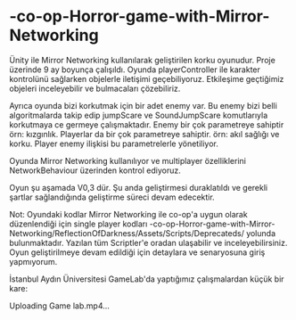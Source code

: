 # -co-op-Horror-game-with-Mirror-Networking

Ünity ile Mirror Networking kullanılarak geliştirilen korku oyunudur. Proje üzerinde 9 ay boyunça çalışıldı. Oyunda playerController ile karakter kontrolünü sağlarken objelerle iletişimi geçebiliyoruz. Etkileşime geçtiğimiz objeleri inceleyebilir ve bulmacaları çözebiliriz. 

Ayrıca oyunda bizi korkutmak için bir adet enemy var. Bu enemy bizi belli algoritmalarda takip edip jumpScare ve SoundJumpScare komutlarıyla korkutmaya ce germeye çalışmaktadır. Enemy bir çok parametreye sahiptir örn: kızgınlık. Playerlar da bir çok parametreye sahiptir. örn: akıl sağlığı ve korku. Player enemy ilişkisi bu parametrelerle yönetiliyor.

Oyunda Mirror Networking kullanılıyor ve multiplayer özelliklerini NetworkBehaviour üzerinden kontrol ediyoruz. 

Oyun şu aşamada V0,3 dür. Şu anda geliştirmesi duraklatıldı ve gerekli şartlar sağlandığında geliştirme süreci devam edecektir.


Not: Oyundaki kodlar Mirror Networking ile co-op'a uygun olarak düzenlendiği için single player kodları -co-op-Horror-game-with-Mirror-Networking/ReflectionOfDarkness/Assets/Scripts/Deprecateds/ yolunda bulunmaktadır. Yazılan tüm Scriptler'e oradan ulaşabilir ve inceleyebilirsiniz. Oyun geliştirilmeye devam edildiği için detaylara ve senaryosuna giriş yapmıyorum.

İstanbul Aydın Üniversitesi GameLab'da yaptığımız çalışmalardan küçük bir kare:

Uploading Game lab.mp4…



